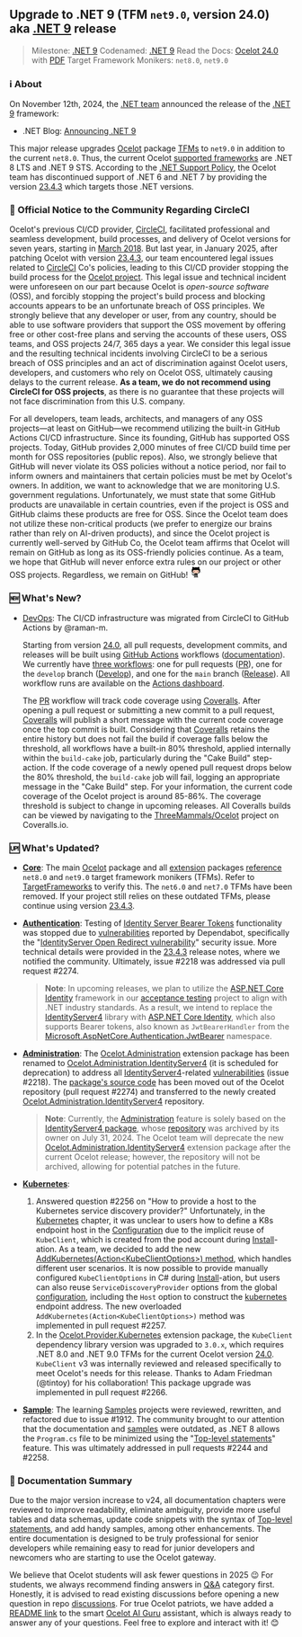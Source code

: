 ## Upgrade to .NET 9 (TFM `net9.0`, version 24.0) aka [.NET 9](https://dotnet.microsoft.com/en-us/download/dotnet/9.0) release
> Milestone: [.NET 9](https://github.com/ThreeMammals/Ocelot/milestone/11)
> Codenamed: [.NET 9](https://devblogs.microsoft.com/dotnet/announcing-dotnet-9/)
> Read the Docs: [Ocelot 24.0](https://ocelot.readthedocs.io/en/{0}/) with [PDF](https://ocelot.readthedocs.io/_/downloads/en/{0}/pdf/)
> Target Framework Monikers: `net8.0`, `net9.0`

### :information_source: About
On November 12th, 2024, the [.NET team](https://devblogs.microsoft.com/dotnet/author/dotnet) announced the release of the [.NET 9](https://dotnet.microsoft.com/en-us/download/dotnet/9.0) framework:

* .NET Blog: [Announcing .NET 9](https://devblogs.microsoft.com/dotnet/announcing-dotnet-9/)

This major release upgrades [Ocelot](https://www.nuget.org/packages/Ocelot) package [TFMs](https://learn.microsoft.com/en-us/dotnet/standard/frameworks#latest-versions) to `net9.0` in addition to the current `net8.0`. Thus, the current Ocelot [supported frameworks](https://dotnet.microsoft.com/en-us/platform/support/policy/dotnet-core#lifecycle) are .NET 8 LTS and .NET 9 STS. According to the [.NET Support Policy](https://dotnet.microsoft.com/en-us/platform/support/policy), the Ocelot team has discontinued support of .NET 6 and .NET 7 by providing the version [23.4.3](https://github.com/ThreeMammals/Ocelot/releases/tag/23.4.3) which targets those .NET versions.

### :bookmark: Official Notice to the Community Regarding CircleCI

Ocelot's previous CI/CD provider, [CircleCI](https://circleci.com/), facilitated professional and seamless development, build processes, and delivery of Ocelot versions for seven years, starting in [March 2018](https://github.com/ThreeMammals/Ocelot/pull/283). But last year, in January 2025, after patching Ocelot with version [23.4.3](https://github.com/ThreeMammals/Ocelot/releases/tag/23.4.3), our team encountered legal issues related to [CircleCI](https://circleci.com/) Co's policies, leading to this CI/CD provider stopping the build process for the [Ocelot project](https://app.circleci.com/pipelines/github/ThreeMammals/Ocelot). This legal issue and technical incident were unforeseen on our part because Ocelot is _open-source software_ (OSS), and forcibly stopping the project's build process and blocking accounts appears to be an unfortunate breach of OSS principles. We strongly believe that any developer or user, from any country, should be able to use software providers that support the OSS movement by offering free or other cost-free plans and serving the accounts of these users, OSS teams, and OSS projects 24/7, 365 days a year. We consider this legal issue and the resulting technical incidents involving CircleCI to be a serious breach of OSS principles and an act of discrimination against Ocelot users, developers, and customers who rely on Ocelot OSS, ultimately causing delays to the current release. **As a team, we do not recommend using CircleCI for OSS projects**, as there is no guarantee that these projects will not face discrimination from this U.S. company.

For all developers, team leads, architects, and managers of any OSS projects—at least on GitHub—we recommend utilizing the built-in GitHub Actions CI/CD infrastructure. Since its founding, GitHub has supported OSS projects. Today, GitHub provides 2,000 minutes of free CI/CD build time per month for OSS repositories (public repos). Also, we strongly believe that GitHub will never violate its OSS policies without a notice period, nor fail to inform owners and maintainers that certain policies must be met by Ocelot's owners. In addition, we want to acknowledge that we are monitoring U.S. government regulations. Unfortunately, we must state that some GitHub products are unavailable in certain countries, even if the project is OSS and GitHub claims these products are free for OSS. Since the Ocelot team does not utilize these non-critical products (we prefer to energize our brains rather than rely on AI-driven products), and since the Ocelot project is currently well-served by GitHub Co, the Ocelot team affirms that Ocelot will remain on GitHub as long as its OSS-friendly policies continue. As a team, we hope that GitHub will never enforce extra rules on our project or other OSS projects.
Regardless, we remain on GitHub! <img src="https://raw.githubusercontent.com/ThreeMammals/Ocelot/refs/heads/assets/images/octocat.png" alt="octocat" height="20" />

### :new: What's New?

- [DevOps](https://github.com/ThreeMammals/Ocelot/labels/DevOps): The CI/CD infrastructure was migrated from CircleCI to GitHub Actions by @raman-m.

  Starting from version [24.0](https://github.com/ThreeMammals/Ocelot/releases/tag/{0}), all pull requests, development commits, and releases will be built using [GitHub Actions](https://github.com/features/actions) workflows ([documentation](https://docs.github.com/en/actions)). We currently have [three workflows](https://github.com/ThreeMammals/Ocelot/tree/main/.github/workflows): one for pull requests ([PR](https://github.com/ThreeMammals/Ocelot/blob/main/.github/workflows/pr.yml)), one for the `develop` branch ([Develop](https://github.com/ThreeMammals/Ocelot/blob/main/.github/workflows/develop.yml)), and one for the `main` branch ([Release](https://github.com/ThreeMammals/Ocelot/blob/main/.github/workflows/release.yml)). All workflow runs are available on the [Actions dashboard](https://github.com/ThreeMammals/Ocelot/actions).

  The [PR](https://github.com/ThreeMammals/Ocelot/blob/main/.github/workflows/pr.yml) workflow will track code coverage using [Coveralls](https://coveralls.io/). After opening a pull request or submitting a new commit to a pull request, [Coveralls](https://coveralls.io) will publish a short message with the current code coverage once the top commit is built. Considering that [Coveralls](https://coveralls.io) retains the entire history but does not fail the build if coverage falls below the threshold, all workflows have a built-in 80% threshold, applied internally within the `build-cake` job, particularly during the "Cake Build" step-action. If the code coverage of a newly opened pull request drops below the 80% threshold, the `build-cake` job will fail, logging an appropriate message in the "Cake Build" step. For your information, the current code coverage of the Ocelot project is around 85-86%. The coverage threshold is subject to change in upcoming releases. All Coveralls builds can be viewed by navigating to the [ThreeMammals/Ocelot](https://coveralls.io/github/ThreeMammals/Ocelot) project on Coveralls.io.

### :up: What's Updated?

- **[Core](https://github.com/ThreeMammals/Ocelot/labels/Core)**:
  The main [Ocelot](https://www.nuget.org/packages/Ocelot) package and all [extension](https://www.nuget.org/profiles/ThreeMammals) packages [reference](https://github.com/search?q=repo%3AThreeMammals%2FOcelot%20%3CTargetFrameworks%3E&type=code) `net8.0` and `net9.0` target framework monikers (TFMs). Refer to [TargetFrameworks](https://github.com/search?q=repo%3AThreeMammals%2FOcelot%20%3CTargetFrameworks%3E&type=code) to verify this. The `net6.0` and `net7.0` TFMs have been removed. If your project still relies on these outdated TFMs, please continue using version [23.4.3](https://github.com/ThreeMammals/Ocelot/releases/tag/23.4.3).

- **[Authentication](https://ocelot.readthedocs.io/en/{0}/features/authentication.html)**:
  Testing of [Identity Server Bearer Tokens](https://ocelot.readthedocs.io/en/{0}/features/authentication.html#identity-server-bearer-tokens) functionality was stopped due to [vulnerabilities](https://github.com/ThreeMammals/Ocelot/security/dependabot) reported by Dependabot, specifically the "[IdentityServer Open Redirect vulnerability](https://github.com/ThreeMammals/Ocelot/security/dependabot?q=is%3Aclosed+IdentityServer)" security issue. More technical details were provided in the [23.4.3](https://github.com/ThreeMammals/Ocelot/releases/tag/23.4.3) release notes, where we notified the community. Ultimately, issue #2218 was addressed via pull request #2274.
  >**Note**: In upcoming releases, we plan to utilize the [ASP.NET Core Identity](https://learn.microsoft.com/en-us/aspnet/core/security/authentication/identity) framework in our [acceptance testing](https://github.com/ThreeMammals/Ocelot/tree/main/test/Ocelot.AcceptanceTests) project to align with .NET industry standards. As a result, we intend to replace the [IdentityServer4](https://github.com/DuendeArchive/IdentityServer4) library with [ASP.NET Core Identity](https://learn.microsoft.com/en-us/aspnet/core/security/authentication/identity), which also supports Bearer tokens, also known as `JwtBearerHandler` from the [Microsoft.AspNetCore.Authentication.JwtBearer](https://learn.microsoft.com/en-us/dotnet/api/microsoft.aspnetcore.authentication.jwtbearer) namespace.

- **[Administration](https://ocelot.readthedocs.io/en/{0}/features/administration.html)**:
  The [Ocelot.Administration](https://www.nuget.org/packages/Ocelot.Administration) extension package has been renamed to [Ocelot.Administration.IdentityServer4](https://github.com/ThreeMammals/Ocelot.Administration.IdentityServer4) (it is scheduled for deprecation) to address all [IdentityServer4](https://github.com/DuendeArchive/IdentityServer4)-related [vulnerabilities](https://github.com/ThreeMammals/Ocelot/security/dependabot) (issue #2218). The [package's source code](https://github.com/ThreeMammals/Ocelot/tree/release/23.4/src/Ocelot.Administration) has been moved out of the Ocelot repository (pull request #2274) and transferred to the newly created [Ocelot.Administration.IdentityServer4](https://github.com/ThreeMammals/Ocelot.Administration.IdentityServer4) repository.
  >**Note**: Currently, the [Administration](https://ocelot.readthedocs.io/en/{0}/features/administration.html) feature is solely based on the [IdentityServer4 package](https://github.com/ThreeMammals/Ocelot/blob/release/23.4/src/Ocelot.Administration/Ocelot.Administration.csproj#L38), whose [repository](https://github.com/IdentityServer/IdentityServer4) was archived by its owner on July 31, 2024. The Ocelot team will deprecate the new [Ocelot.Administration.IdentityServer4](https://github.com/ThreeMammals/Ocelot.Administration.IdentityServer4) extension package after the current Ocelot release; however, the repository will not be archived, allowing for potential patches in the future.

- **[Kubernetes](https://ocelot.readthedocs.io/en/{0}/features/kubernetes.html)**:
  1. Answered question #2256 on "How to provide a host to the Kubernetes service discovery provider?"
    Unfortunately, in the [Kubernetes](https://ocelot.readthedocs.io/en/{0}/features/kubernetes.html) chapter, it was unclear to users how to define a K8s endpoint host in the [Configuration](https://ocelot.readthedocs.io/en/{0}/features/kubernetes.html#configuration) due to the implicit reuse of `KubeClient`, which is created from the pod account during [Install](https://ocelot.readthedocs.io/en/{0}/features/kubernetes.html#install)-ation. As a team, we decided to add the new [AddKubernetes(Action&lt;KubeClientOptions&gt;) method](https://ocelot.readthedocs.io/en/{0}/features/kubernetes.html#addkubernetes-action-kubeclientoptions-method), which handles different user scenarios. It is now possible to provide manually configured `KubeClientOptions` in C# during [Install](https://ocelot.readthedocs.io/en/{0}/features/kubernetes.html#install)-ation, but users can also reuse `ServiceDiscoveryProvider` options from the global [configuration](https://ocelot.readthedocs.io/en/{0}/features/kubernetes.html#configuration), including the `Host` option to construct the [kubernetes](https://ocelot.readthedocs.io/en/{0}/features/kubernetes.html) endpoint address. The new overloaded `AddKubernetes(Action<KubeClientOptions>)` method was implemented in pull request #2257.
  2. In the [Ocelot.Provider.Kubernetes](https://www.nuget.org/packages/Ocelot.Provider.Kubernetes/) extension package, the `KubeClient` dependency library version was upgraded to `3.0.x`, which requires .NET 8.0 and .NET 9.0 TFMs for the current Ocelot version [24.0](https://github.com/ThreeMammals/Ocelot/releases/tag/24.0.0). `KubeClient` v3 was internally reviewed and released specifically to meet Ocelot's needs for this release. Thanks to Adam Friedman (@tintoy) for his collaboration! This package upgrade was implemented in pull request #2266.

- **[Sample](https://github.com/ThreeMammals/Ocelot/labels/sample)**:
  The learning [Samples](https://github.com/ThreeMammals/Ocelot/tree/main/samples) projects were reviewed, rewritten, and refactored due to issue #1912. The community brought to our attention that the documentation and [samples](https://github.com/ThreeMammals/Ocelot/tree/main/samples) were outdated, as .NET 8 allows the `Program.cs` file to be minimized using the "[Top-level statements](https://learn.microsoft.com/en-us/dotnet/csharp/fundamentals/program-structure/top-level-statements)" feature. This was ultimately addressed in pull requests #2244 and #2258.

### :notebook: Documentation Summary
Due to the major version increase to v24, all documentation chapters were reviewed to improve readability, eliminate ambiguity, provide more useful tables and data schemas, update code snippets with the syntax of [Top-level statements](https://learn.microsoft.com/en-us/dotnet/csharp/fundamentals/program-structure/top-level-statements), and add handy samples, among other enhancements. The entire documentation is designed to be truly professional for senior developers while remaining easy to read for junior developers and newcomers who are starting to use the Ocelot gateway.

We believe that Ocelot students will ask fewer questions in 2025 :wink:
For students, we always recommend finding answers in [Q&A](https://github.com/ThreeMammals/Ocelot/discussions/categories/q-a) category first. Honestly, it is advised to read existing discussions before opening a new question in repo [discussions](https://github.com/ThreeMammals/Ocelot/discussions).
For true Ocelot patriots, we have added a [README link](https://github.com/ThreeMammals/Ocelot?tab=readme-ov-file#documentation) to the smart [Ocelot AI Guru](https://gurubase.io/g/ocelot) assistant, which is always ready to answer any of your questions. Feel free to explore and interact with it! :blush:
